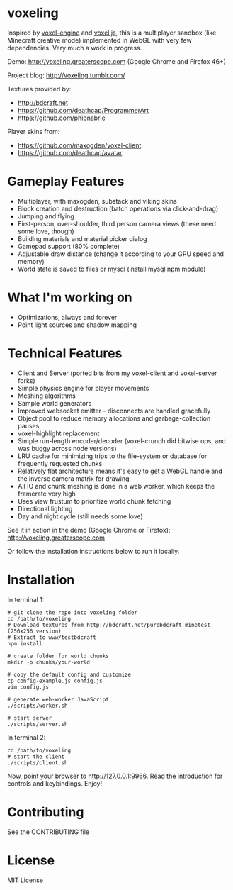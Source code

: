 voxeling
====

Inspired by [voxel-engine](https://github.com/maxogden/voxel-engine) and [voxel.js](http://voxeljs.com), this is a multiplayer sandbox (like Minecraft creative mode) implemented in WebGL with very few dependencies. Very much a work in progress.

Demo: http://voxeling.greaterscope.com (Google Chrome and Firefox 46+)

Project blog: http://voxeling.tumblr.com/

Textures provided by:

* http://bdcraft.net
* https://github.com/deathcap/ProgrammerArt
* https://github.com/phionabrie

Player skins from:

* https://github.com/maxogden/voxel-client
* https://github.com/deathcap/avatar


Gameplay Features
====

* Multiplayer, with maxogden, substack and viking skins
* Block creation and destruction (batch operations via click-and-drag)
* Jumping and flying
* First-person, over-shoulder, third person camera views (these need some love, though)
* Building materials and material picker dialog
* Gamepad support (80% complete)
* Adjustable draw distance (change it according to your GPU speed and memory)
* World state is saved to files or mysql (install mysql npm module)


What I'm working on
====

* Optimizations, always and forever
* Point light sources and shadow mapping


Technical Features 
====

* Client and Server (ported bits from my voxel-client and voxel-server forks)
* Simple physics engine for player movements
* Meshing algorithms
* Sample world generators
* Improved websocket emitter - disconnects are handled gracefully
* Object pool to reduce memory allocations and garbage-collection pauses
* voxel-highlight replacement
* Simple run-length encoder/decoder (voxel-crunch did bitwise ops, and was buggy across node versions)
* LRU cache for minimizing trips to the file-system or database for frequently requested chunks
* Relatively flat architecture means it's easy to get a WebGL handle and the inverse camera matrix for drawing
* All IO and chunk meshing is done in a web worker, which keeps the framerate very high
* Uses view frustum to prioritize world chunk fetching
* Directional lighting
* Day and night cycle (still needs some love)

See it in action in the demo (Google Chrome or Firefox): http://voxeling.greaterscope.com

Or follow the installation instructions below to run it locally.


Installation
====

In terminal 1:

```
# git clone the repo into voxeling folder
cd /path/to/voxeling
# Download textures from http://bdcraft.net/purebdcraft-minetest (256x256 version)
# Extract to www/testbdcraft
npm install

# create folder for world chunks
mkdir -p chunks/your-world

# copy the default config and customize
cp config-example.js config.js
vim config.js

# generate web-worker JavaScript
./scripts/worker.sh

# start server
./scripts/server.sh
```

In terminal 2:

```
cd /path/to/voxeling
# start the client
./scripts/client.sh
```

Now, point your browser to http://127.0.0.1:9966. Read the introduction for controls and keybindings. Enjoy!


Contributing
====

See the CONTRIBUTING file


License
====

MIT License
